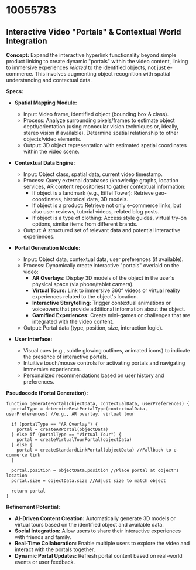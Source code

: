# 10055783

## Interactive Video "Portals" & Contextual World Integration

**Concept:** Expand the interactive hyperlink functionality beyond simple product linking to create dynamic "portals" within the video content, linking to immersive experiences *related* to the identified objects, not just e-commerce. This involves augmenting object recognition with spatial understanding and contextual data.

**Specs:**

*   **Spatial Mapping Module:**
    *   Input: Video frame, identified object (bounding box & class).
    *   Process:  Analyze surrounding pixels/frames to estimate object depth/orientation (using monocular vision techniques or, ideally, stereo vision if available).  Determine spatial relationship to other objects/video elements.
    *   Output:  3D object representation with estimated spatial coordinates within the video scene.

*   **Contextual Data Engine:**
    *   Input: Object class, spatial data, current video timestamp.
    *   Process: Query external databases (knowledge graphs, location services, AR content repositories) to gather contextual information:
        *   If object is a landmark (e.g., Eiffel Tower): Retrieve geo-coordinates, historical data, 3D models.
        *   If object is a product: Retrieve not only e-commerce links, but also user reviews, tutorial videos, related blog posts.
        *   If object is a type of clothing:  Access style guides, virtual try-on options, similar items from different brands.
    *   Output:  A structured set of relevant data and potential interactive experiences.

*   **Portal Generation Module:**
    *   Input:  Object data, contextual data, user preferences (if available).
    *   Process:  Dynamically create interactive "portals" overlaid on the video:
        *   **AR Overlays:** Display 3D models of the object in the user's physical space (via phone/tablet camera).
        *   **Virtual Tours:**  Link to immersive 360° videos or virtual reality experiences related to the object's location.
        *   **Interactive Storytelling:**  Trigger contextual animations or voiceovers that provide additional information about the object.
        *   **Gamified Experiences:**  Create mini-games or challenges that are integrated with the video content.
    *   Output:  Portal data (type, position, size, interaction logic).

*   **User Interface:**
    *   Visual cues (e.g., subtle glowing outlines, animated icons) to indicate the presence of interactive portals.
    *   Intuitive touch/mouse controls for activating portals and navigating immersive experiences.
    *   Personalized recommendations based on user history and preferences.

**Pseudocode (Portal Generation):**

```
function generatePortal(objectData, contextualData, userPreferences) {
  portalType = determineBestPortalType(contextualData, userPreferences) //e.g., AR overlay, virtual tour

  if (portalType == "AR Overlay") {
    portal = createARPortal(objectData)
  } else if (portalType == "Virtual Tour") {
    portal = createVirtualTourPortal(objectData)
  } else {
    portal = createStandardLinkPortal(objectData) //Fallback to e-commerce link
  }

  portal.position = objectData.position //Place portal at object's location
  portal.size = objectData.size //Adjust size to match object

  return portal
}
```

**Refinement Potential:**

*   **AI-Driven Content Creation:**  Automatically generate 3D models or virtual tours based on the identified object and available data.
*   **Social Integration:**  Allow users to share their interactive experiences with friends and family.
*   **Real-Time Collaboration:**  Enable multiple users to explore the video and interact with the portals together.
*   **Dynamic Portal Updates:**  Refresh portal content based on real-world events or user feedback.